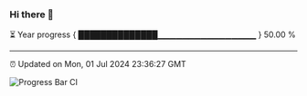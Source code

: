 ### Hi there 👋

⏳ Year progress { ██████████████▁▁▁▁▁▁▁▁▁▁▁▁▁▁▁▁ } 50.00 %

---

⏰ Updated on Mon, 01 Jul 2024 23:36:27 GMT

![Progress Bar CI](https://github.com/IshwaranRudhara/GIT-ACTION/workflows/Progress%20Bar%20CI/badge.svg)
